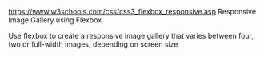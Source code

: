 https://www.w3schools.com/css/css3_flexbox_responsive.asp
Responsive Image Gallery using Flexbox

Use flexbox to create a responsive image gallery that varies between four, two or full-width images, depending on screen size